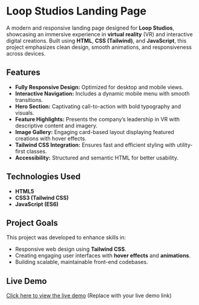 # Loop Studios Landing Page

A modern and responsive landing page designed for **Loop Studios**, showcasing an immersive experience in **virtual reality** (VR) and interactive digital creations. Built using **HTML**, **CSS (Tailwind)**, and **JavaScript**, this project emphasizes clean design, smooth animations, and responsiveness across devices.

## Features
- **Fully Responsive Design:** Optimized for desktop and mobile views.
- **Interactive Navigation:** Includes a dynamic mobile menu with smooth transitions.
- **Hero Section:** Captivating call-to-action with bold typography and visuals.
- **Feature Highlights:** Presents the company’s leadership in VR with descriptive content and imagery.
- **Image Gallery:** Engaging card-based layout displaying featured creations with hover effects.
- **Tailwind CSS Integration:** Ensures fast and efficient styling with utility-first classes.
- **Accessibility:** Structured and semantic HTML for better usability.

## Technologies Used
- **HTML5**
- **CSS3 (Tailwind CSS)**
- **JavaScript (ES6)**

## Project Goals
This project was developed to enhance skills in:
- Responsive web design using **Tailwind CSS**.
- Creating engaging user interfaces with **hover effects** and **animations**.
- Building scalable, maintainable front-end codebases.

## Live Demo
[Click here to view the live demo](#) (Replace with your live demo link)
